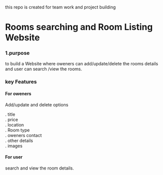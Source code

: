 this repo is created for team work and project building
<br>
<h1>Rooms searching and Room Listing  Website </h1>


<h3>1.purpose</h3>
to build a Website where oweners can add/update/delete the rooms details
and user can search /view the rooms.

<h3>key Features</h3>
<h4>For oweners </h4>
    Add/update and delete options <br>

. title <br>
. price <br>
. location <br>
. Room type <br>
. oweners contact <br>
. other details <br>
. images <br>

<h4>For user</h4>
search and view the room details.
    
